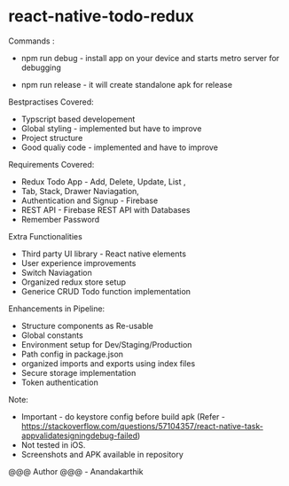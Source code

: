 # react-native-todo-redux

Commands :
* npm run debug - install app on your device and starts metro server for debugging
    

* npm run release - it will create standalone apk for release
    
    
Bestpractises Covered:
* Typscript based developement
* Global styling - implemented but have to improve
* Project structure
* Good qualiy code - implemented and have to improve

Requirements Covered:
* Redux Todo App - Add, Delete, Update, List  ,
* Tab, Stack, Drawer Naviagation,
* Authentication and Signup - Firebase
* REST API - Firebase REST API with Databases
* Remember Password

Extra Functionalities
* Third party UI library - React native elements
* User experience improvements
* Switch Naviagation
* Organized redux store setup
* Generice CRUD Todo function implementation

Enhancements in Pipeline:
* Structure components as Re-usable 
* Global constants
* Environment setup for Dev/Staging/Production
* Path config in package.json
* organized imports and exports using index files
* Secure storage implementation
* Token authentication

Note:
* Important - do keystore config before build apk (Refer - https://stackoverflow.com/questions/57104357/react-native-task-appvalidatesigningdebug-failed)
* Not tested in iOS.
* Screenshots and APK available in repository


@@@ Author @@@ - Anandakarthik


